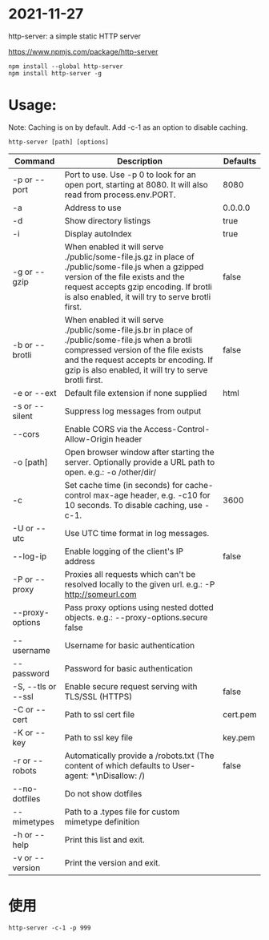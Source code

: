 # 2021-11-27

http-server: a simple static HTTP server

https://www.npmjs.com/package/http-server

```
npm install --global http-server
npm install http-server -g
```

# Usage:

Note: Caching is on by default. Add -c-1 as an option to disable caching.

```
http-server [path] [options]
```

Command|Description|Defaults
---|---|---
-p or --port|Port to use. Use -p 0 to look for an open port, starting at 8080. It will also read from process.env.PORT.|8080
-a|Address to use|0.0.0.0
-d|Show directory listings|true
-i|Display autoIndex|true
-g or --gzip|When enabled it will serve ./public/some-file.js.gz in place of ./public/some-file.js when a gzipped version of the file exists and the request accepts gzip encoding. If brotli is also enabled, it will try to serve brotli first.|false
-b or --brotli|When enabled it will serve ./public/some-file.js.br in place of ./public/some-file.js when a brotli compressed version of the file exists and the request accepts br encoding. If gzip is also enabled, it will try to serve brotli first.|false
-e or --ext|Default file extension if none supplied|html
-s or --silent|Suppress log messages from output
--cors|Enable CORS via the Access-Control-Allow-Origin header
-o [path]|Open browser window after starting the server. Optionally provide a URL path to open. e.g.: -o /other/dir/
-c|Set cache time (in seconds) for cache-control max-age header, e.g. -c10 for 10 seconds. To disable caching, use -c-1.|3600
-U or --utc|Use UTC time format in log messages.
--log-ip|Enable logging of the client's IP address|false
-P or --proxy|Proxies all requests which can't be resolved locally to the given url. e.g.: -P http://someurl.com
--proxy-options|Pass proxy options using nested dotted objects. e.g.: --proxy-options.secure false
--username|Username for basic authentication
--password|Password for basic authentication
-S, --tls or --ssl|Enable secure request serving with TLS/SSL (HTTPS)|false
-C or --cert|Path to ssl cert file|cert.pem
-K or --key|Path to ssl key file|key.pem
-r or --robots|Automatically provide a /robots.txt (The content of which defaults to User-agent: *\nDisallow: /)|false
--no-dotfiles|Do not show dotfiles
--mimetypes|Path to a .types file for custom mimetype definition
-h or --help|Print this list and exit.
-v or --version|Print the version and exit.|

# 使用

```
http-server -c-1 -p 999
```
